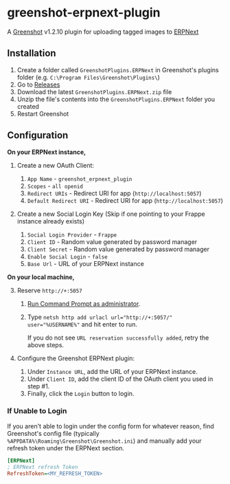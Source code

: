 # greenshot-erpnext-plugin

A [Greenshot](https://github.com/greenshot/greenshot) v1.2.10 plugin for uploading tagged images to [ERPNext](https://erpnext.com)

## Installation
1. Create a folder called `GreenshotPlugins.ERPNext` in Greenshot's plugins folder (e.g. `C:\Program Files\Greenshot\Plugins\`)
2. Go to [Releases](https://github.com/nicholas-ramsey/greenshot-erpnext-plugin/releases)
3. Download the latest `GreenshotPlugins.ERPNext.zip` file
4. Unzip the file's contents into the `GreenshotPlugins.ERPNext` folder you created
5. Restart Greenshot

## Configuration

**On your ERPNext instance,**

1. Create a new OAuth Client:
   1. `App Name` - `greenshot_erpnext_plugin`
   2. `Scopes` - `all openid`
   3. `Redirect URIs` - Redirect URI for app (`http://localhost:5057`)
   4. `Default Redirect URI` - Redirect URI for app (`http://localhost:5057`)

2. Create a new Social Login Key (Skip if one pointing to your Frappe instance already exists)
   1. `Social Login Provider` - `Frappe`
   2. `Client ID` - Random value generated by password manager
   3. `Client Secret` - Random value generated by password manager
   4. `Enable Social Login` - `false` 
   5. `Base Url` - URL of your ERPNext instance

**On your local machine,**

3. Reserve `http://+:5057`
   1. [Run Command Prompt as administrator](https://www.howtogeek.com/194041/how-to-open-the-command-prompt-as-administrator-in-windows-8.1/).
   2. Type `netsh http add urlacl url="http://+:5057/" user="%USERNAME%"` and hit enter to run.

      If you do not see `URL reservation successfully added`, retry the above steps.

4. Configure the Greenshot ERPNext plugin:
	1. Under `Instance URL`, add the URL of your ERPNext instance.
	2. Under `Client ID`, add the client ID of the OAuth client you used in step #1.
	3. Finally, click the `Login` button to login.

### If Unable to Login

If you aren't able to login under the config form for whatever reason, find Greenshot's config file (typically `%APPDATA%\Roaming\Greenshot\Greenshot.ini`) and manually add your refresh token under the ERPNext section.

```ini
[ERPNext]
; ERPNext refresh Token
RefreshToken=<MY_REFRESH_TOKEN>
```